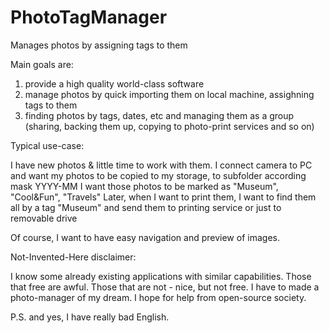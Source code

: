 PhotoTagManager
===============

Manages photos by assigning tags to them

Main goals are:

1. provide a high quality world-class software
2. manage photos by quick importing them on local machine, assighning tags to them
3. finding photos by tags, dates, etc and managing them as a group 
   (sharing, backing them up, copying to photo-print services and so on)
   
Typical use-case:

I have new photos & little time to work with them.
I connect camera to PC and want my photos to be copied to my storage, to subfolder according mask YYYY-MM
I want those photos to be marked as "Museum", "Cool&Fun", "Travels"
Later, when I want to print them, I want to find them all 
by a tag "Museum" and send them to printing service or just to removable drive

Of course, I want to have easy navigation and preview of images.

Not-Invented-Here disclaimer:

I know some already existing applications with similar capabilities.
Those that free are awful. Those that are not - nice, but not free.
I have to made a photo-manager of my dream. I hope for help from open-source society.

P.S. and yes, I have really bad English.
